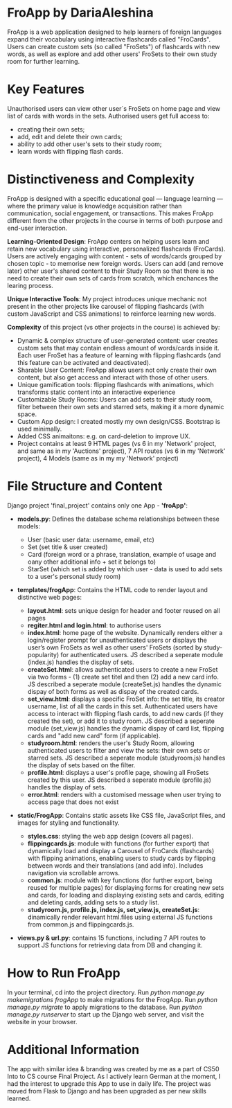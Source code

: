 # FroApp by DariaAleshina
FroApp is a web application designed to help learners of foreign languages expand their vocabulary using interactive flashcards called "FroCards". Users can create custom sets (so called "FroSets") of flashcards with new words, as well as explore and add other users' FroSets to their own study room for further learning.

# Key Features
Unauthorised users can view other user´s FroSets on home page and view list of cards with words in the sets. 
Authorised users get full access to: 
+ creating their own sets; 
+ add, edit and delete their own cards; 
+ ability to add other user's sets to their study room; 
+ learn words with flipping flash cards.

# Distinctiveness and Complexity
FroApp is designed with a specific educational goal — language learning — where the primary value is knowledge acquisition rather than communication, social engagement, or transactions. This makes FroApp different from the other projects in the course in terms of both purpose and end-user interaction.

**Learning-Oriented Design**: FroApp centers on helping users learn and retain new vocabulary using interactive, personalized flashcards (FroCards). Users are actively engaging with content - sets of words/cards grouped by chosen topic - to memorise new foreign words. Users can add (and remove later) other user's shared content to their Study Room so that there is no need to create their own sets of cards from scratch, which enchances the learing process. 

**Unique Interactive Tools**: My project introduces unique mechanic not present in the other projects like carousel of flipping flashcards (with custom JavaScript and CSS animations) to reinforce learning new words.

**Complexity** of this project (vs other projects in the course) is achieved by:
+ Dynamic & complex structure of user-generated content: user creates custom sets that may contain endless amount of words/cards inside it. Each user FroSet has a feature of learning with flipping flashcards (and this feature can be activated and deactivated).
+ Sharable User Content: FroApp allows users not only create their own content, but also get access and interact with those of other users.
+ Unique gamification tools: flipping flashcards with animations, which transforms static content into an interactive experience
+ Customizable Study Rooms: Users can add sets to their study room, filter between their own sets and starred sets, making it a more dynamic space. 
+ Custom App design: I created mostly my own design/CSS. Bootstrap is used minimally.
+ Added CSS animaitons: e.g. on card-deletion to improve UX.
+ Project contains at least 9 HTML pages (vs 6 in my 'Network' project, and same as in my 'Auctions' project), 7 API routes (vs 6 in my 'Network' project), 4 Models (same as in my my 'Network' project)


# File Structure and Content
Django project 'final_project' contains only one App - **'froApp'**:

* **models.py**: Defines the database schema relationships between these models:
    + User (basic user data: username, email, etc)
    + Set (set title & user created)
    + Card (foreign word or a phrase, translation, example of usage and oany other additional info + set it belongs to)
    + StarSet (which set is added by which user - data is used to add sets to a user's personal study room)

* **templates/frogApp**: Contains the HTML code to render layout and distinctive web pages:
    + **layout.html**: sets unique design for header and footer reused on all pages
    + **regiter.html and login.html**: to authorise users
    + **index.html**: home page of the website. Dynamically renders either a login/register prompt for unauthenticated users or displays the user’s own FroSets as well as other users' FroSets (sorted by study-popularity) for authenticated users. JS described a seperate module (index.js) handles the display of sets.
    + **createSet.html**: allows authenticated users to create a new FroSet via two forms - (1) create set titel  and then (2) add a new card info. JS described a seperate module (createSet.js) handles the dynamic dispay of both forms as well as dispay of the created cards. 
    + **set_view.html**: displays a specific FroSet info: the set title, its creator username, list of all the cards in this set. Authenticated users have access to interact with flipping flash cards, to add new cards (if they created the set), or add it to study room. JS described a seperate module (set_view.js) handles the dynamic dispay of card list, flipping cards and "add new card" form (if applicable). 
    + **studyroom.html**: renders the user's Study Room, allowing authenticated users to filter and view the sets: their own sets or starred sets. JS described a seperate module (studyroom.js) handles the display of sets based on the filter.
    + **profile.html**: displays a user's profile page, showing all FroSets created by this user. JS described a seperate module (profile.js) handles the display of sets.
    + **error.html**: renders with a customised message when user trying to access page that does not exist

* **static/FrogApp**: Contains static assets like CSS file, JavaScript files, and images for styling and functionality.
    + **styles.css**: styling the web app design (covers all pages). 
    + **flippingcards.js**: module with functions (for further export) that dynamically load and display a Carousel of FroCards (flashcards) with flipping animations, enabling users to study cards by flipping between words and their translations (and add info). Includes navigation via scrollable arrows.
    + **common.js**: module with key functions (for further export, being reused for multiple pages) for displaying forms for creating new sets and cards, for loading and displaying existing sets and cards, editing and deleting cards, adding sets to a study list. 
    + **studyroom.js, profile.js, index.js, set_view.js, createSet.js**: dinamically render relevant html.files using external JS functions from common.js and flippingcards.js.

* **views.py & url.py**: contains 15 functions, including 7 API routes to support JS functions for retrieving data from DB and changing it. 

# How to Run FroApp
In your terminal, cd into the project directory.
Run *python manage.py makemigrations frogApp* to make migrations for the FrogApp.
Run *python manage.py migrate* to apply migrations to the database.
Run *python manage.py runserver* to start up the Django web server, and visit the website in your browser.

# Additional Information
The app with similar idea & branding was created by me as a part of CS50 Into to CS course Final Project. As I actively learn German at the moment, I had the interest to upgrade this App to use in daily life. The project was moved from Flask to Django and has been upgraded as per new skills learned. 
